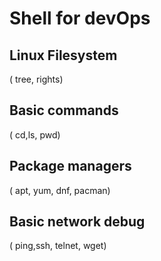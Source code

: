 # Shell for devOps
## Linux Filesystem 
( tree, rights)
## Basic commands 
( cd,ls, pwd)
## Package managers 
( apt, yum, dnf, pacman)
## Basic network debug 
( ping,ssh, telnet, wget)

